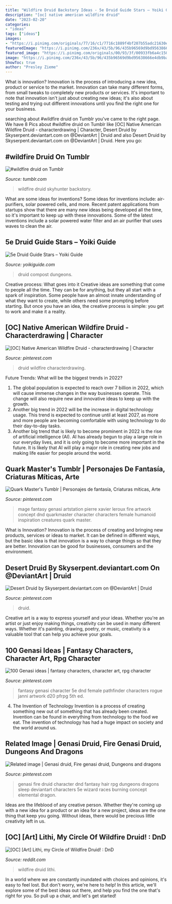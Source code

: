```yaml
---
title: "Wildfire Druid Backstory Ideas - 5e Druid Guide Stars – Yoiki Guide"
description: "[oc] native american wildfire druid"
date: "2023-02-20"
categories:
- "ideas"
tags: ["ideas"]
images:
- "https://i.pinimg.com/originals/77/16/c1/7716c1889f4bf207b55adc21630e5767.jpg"
featuredImage: "https://i.pinimg.com/236x/43/5b/96/435b96569d9bd95638666e4db9baed8c.jpg"
featured_image: "https://i.pinimg.com/originals/00/93/3f/00933fb6a4c15013f02417c1ab5a16d1.jpg"
image: "https://i.pinimg.com/236x/43/5b/96/435b96569d9bd95638666e4db9baed8c.jpg"
ShowToc: true
author: "Presley Zieme"
---
```



What is innovation?
Innovation is the process of introducing a new idea, product or service to the market. Innovation can take many different forms, from small tweaks to completely new products or services. It's important to note that innovation isn't just about creating new ideas; it's also about testing and trying out different innovations until you find the right one for your business.

	

		
searching about #wildfire druid on Tumblr you've came to the right page. We have 8 Pics about #wildfire druid on Tumblr like [OC] Native American Wildfire Druid - characterdrawing | Character, Desert Druid by Skyserpent.deviantart.com on @DeviantArt | Druid and also Desert Druid by Skyserpent.deviantart.com on @DeviantArt | Druid. Here you go:
		
    
## #wildfire Druid On Tumblr

<img loading=lazy src="https://64.media.tumblr.com/531ee9e4731c63c2e9389158c329452b/4edf58516ddbf03e-69/s1280x1920/a50338ef4f823861da9bd7db51ebb78f691068df.png" onerror="this.onerror=null;this.src='https://tse4.mm.bing.net/th?id=OIP.HAbr2DWcapbEpNGx3Wz-OwHaJQ&amp;pid=15.1';" alt="#wildfire druid on Tumblr">

_Source: tumblr.com_

>wildfire druid skyhunter backstory. 

	

What are some ideas for inventions?
Some ideas for inventions include: air-purifiers, solar powered cells, and more. Recent patent applications from startups show that there are many new ideas being developed all the time, so it's important to keep up with these innovations. Some of the latest inventions include a solar powered water filter and an air purifier that uses waves to clean the air.

    
## 5e Druid Guide Stars – Yoiki Guide

<img loading=lazy src="https://i.pinimg.com/originals/04/20/4e/04204e7bd7dd8aed064e2333e47de1c8.png" onerror="this.onerror=null;this.src='https://tse1.mm.bing.net/th?id=OIP.NBhc61_WyyL_jn3y1Az05AHaJl&amp;pid=15.1';" alt="5e Druid Guide Stars – Yoiki Guide">

_Source: yoikiguide.com_

>druid compost dungeons. 

	

Creative process: What goes into it
Creative ideas are something that come to people all the time. They can be for anything, but they all start with a spark of inspiration. Some people have an almost innate understanding of what they want to create, while others need some prompting before starting. But once you have an idea, the creative process is simple: you get to work and make it a reality.

    
## [OC] Native American Wildfire Druid - Characterdrawing | Character

<img loading=lazy src="https://i.pinimg.com/originals/00/93/3f/00933fb6a4c15013f02417c1ab5a16d1.jpg" onerror="this.onerror=null;this.src='https://tse2.mm.bing.net/th?id=OIP.Oix7a5extJ8IhnACeS7dSAHaKe&amp;pid=15.1';" alt="[OC] Native American Wildfire Druid - characterdrawing | Character">

_Source: pinterest.com_

>druid wildfire characterdrawing. 

	

Future Trends: What will be the biggest trends in 2022?
1. The global population is expected to reach over 7 billion in 2022, which will cause immense changes in the way businesses operate. This change will also require new and innovative ideas to keep up with the growth.
2. Another big trend in 2022 will be the increase in digital technology usage. This trend is expected to continue until at least 2027, as more and more people are becoming comfortable with using technology to do their day-to-day tasks.
3. Another big trend that is likely to become prominent in 2022 is the rise of artificial intelligence (AI). AI has already begun to play a large role in our everyday lives, and it is only going to become more important in the future. It is likely that AI will play a major role in creating new jobs and making life easier for people around the world.

    
## Quark Master&#039;s Tumblr | Personajes De Fantasía, Criaturas Míticas, Arte

<img loading=lazy src="https://i.pinimg.com/originals/77/16/c1/7716c1889f4bf207b55adc21630e5767.jpg" onerror="this.onerror=null;this.src='https://tse4.mm.bing.net/th?id=OIP.I5TTtcc7iO1s4sd_53M66QHaKL&amp;pid=15.1';" alt="Quark Master&#039;s Tumblr | Personajes de fantasía, Criaturas míticas, Arte">

_Source: pinterest.com_

>mage fantasy genasi artstation pierre xavier leroux fire artwork concept dnd quarkmaster character characters female humanoid inspiration creatures quark master. 

	

What is Innovation?
Innovation is the process of creating and bringing new products, services or ideas to market. It can be defined in different ways, but the basic idea is that innovation is a way to change things so that they are better. Innovation can be good for businesses, consumers and the environment.

    
## Desert Druid By Skyserpent.deviantart.com On @DeviantArt | Druid

<img loading=lazy src="https://i.pinimg.com/originals/2e/8e/95/2e8e95e2f34396e828665006618f5e95.jpg" onerror="this.onerror=null;this.src='https://tse3.mm.bing.net/th?id=OIP.UzBx-9zEm4mNqbyHTMpMbwHaHa&amp;pid=15.1';" alt="Desert Druid by Skyserpent.deviantart.com on @DeviantArt | Druid">

_Source: pinterest.com_

>druid. 

	

Creative art is a way to express yourself and your ideas. Whether you're an artist or just enjoy making things, creativity can be used in many different ways. Whether it's painting, drawing, poetry, or music, creativity is a valuable tool that can help you achieve your goals.

    
## 100 Genasi Ideas | Fantasy Characters, Character Art, Rpg Character

<img loading=lazy src="https://i.pinimg.com/236x/43/5b/96/435b96569d9bd95638666e4db9baed8c.jpg" onerror="this.onerror=null;this.src='https://tse2.mm.bing.net/th?id=OIP.lZUvzg9ET9camHlzFiVwRQAAAA&amp;pid=15.1';" alt="100 Genasi ideas | fantasy characters, character art, rpg character">

_Source: pinterest.com_

>fantasy genasi character 5e dnd female pathfinder characters rogue janni artwork d20 pfrpg 5th ed. 

	

4. The Invention of Technology
Invention is a process of creating something new out of something that has already been created. Invention can be found in everything from technology to the food we eat. The invention of technology has had a huge impact on society and the world around us.

    
## Related Image | Genasi Druid, Fire Genasi Druid, Dungeons And Dragons

<img loading=lazy src="https://i.pinimg.com/originals/14/6d/58/146d58478f750a0168f4505c0af69e3e.jpg" onerror="this.onerror=null;this.src='https://tse1.mm.bing.net/th?id=OIP.-ZzEja0HNemki_6DiAxJpgHaKp&amp;pid=15.1';" alt="Related image | Genasi druid, Fire genasi druid, Dungeons and dragons">

_Source: pinterest.com_

>genasi fire druid character dnd fantasy hair rpg dungeons dragons sleep deviantart characters 5e wizard races burning concept elemental dragon. 

	

Ideas are the lifeblood of any creative person. Whether they're coming up with a new idea for a product or an idea for a new project, ideas are the one thing that keep you going. Without ideas, there would be precious little creativity left in us.

    
## [OC] [Art] Lithi, My Circle Of Wildfire Druid! : DnD

<img loading=lazy src="https://preview.redd.it/czj6zsken9m41.png?width=640&amp;crop=smart&amp;auto=webp&amp;s=736f9fbd86e18e52c4fd0e650389cb3a0d3a445c" onerror="this.onerror=null;this.src='https://tse4.mm.bing.net/th?id=OIP.8Vl283bSm6UAgxcD99r5fQHaO0&amp;pid=15.1';" alt="[OC] [Art] Lithi, my Circle of Wildfire Druid! : DnD">

_Source: reddit.com_

>wildfire druid lithi. 

	

In a world where we are constantly inundated with choices and opinions, it's easy to feel lost. But don't worry, we're here to help! In this article, we'll explore some of the best ideas out there, and help you find the one that's right for you. So pull up a chair, and let's get started!

